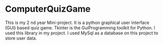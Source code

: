 # ComputerQuizGame
This is my 2 nd year Mini-project.
It is a python graphical user interface (GUI) based quiz game.
Tkinter is the GuiProgramming toolkit for Python. I used this library in my project.
I used MySql as a database on this project to store user data.

